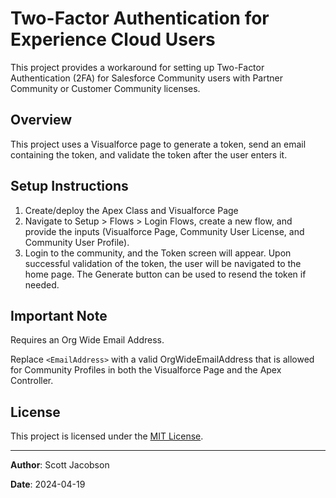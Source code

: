 # Two-Factor Authentication for Experience Cloud Users

This project provides a workaround for setting up Two-Factor Authentication (2FA) for Salesforce Community users with Partner Community or Customer Community licenses.

## Overview

This project uses a Visualforce page to generate a token, send an email containing the token, and validate the token after the user enters it.

## Setup Instructions

1. Create/deploy the Apex Class and Visualforce Page
2. Navigate to Setup > Flows > Login Flows, create a new flow, and provide the inputs (Visualforce Page, Community User License, and Community User Profile).
3. Login to the community, and the Token screen will appear. Upon successful validation of the token, the user will be navigated to the home page. The Generate button can be used to resend the token if needed.

## Important Note

Requires an Org Wide Email Address.

Replace `<EmailAddress>` with a valid OrgWideEmailAddress that is allowed for Community Profiles in both the Visualforce Page and the Apex Controller.

## License

This project is licensed under the [MIT License](LICENSE).

---

**Author**: Scott Jacobson

**Date**: 2024-04-19